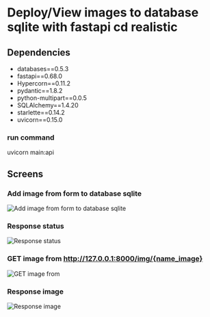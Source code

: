 Deploy/View images to database sqlite with fastapi
cd realistic
=======
## Dependencies 
* databases==0.5.3  
* fastapi==0.68.0  
* Hypercorn==0.11.2  
* pydantic==1.8.2   
* python-multipart==0.0.5  
* SQLAlchemy==1.4.20  
* starlette==0.14.2  
* uvicorn==0.15.0  

### run command
uvicorn main:api
## Screens
### Add image from form to database sqlite
![Add image from form to database sqlite](https://github.com/fredhmacau/deploy-view-files-databases-with-fastapi/blob/main/screens/Captura%20de%20ecr%C3%A3%20de%202022-01-04%2016-37-49.png)  
### Response status  
![Response status](https://github.com/fredhmacau/deploy-view-files-databases-with-fastapi/blob/main/screens/Captura%20de%20ecr%C3%A3%20de%202022-01-04%2016-38-48.png)  
### GET image from http://127.0.0.1:8000/img/{name_image}  
![GET image from](https://github.com/fredhmacau/deploy-view-files-databases-with-fastapi/blob/main/screens/Captura%20de%20ecr%C3%A3%20de%202022-01-04%2016-40-40.png)  
### Response image  
![Response image](https://github.com/fredhmacau/deploy-view-files-databases-with-fastapi/blob/main/screens/Captura%20de%20ecr%C3%A3%20de%202022-01-04%2016-41-20.png)  
